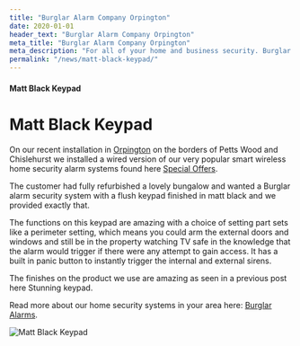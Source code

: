 ```yaml
---
title: "Burglar Alarm Company Orpington"
date: 2020-01-01
header_text: "Burglar Alarm Company Orpington"
meta_title: "Burglar Alarm Company Orpington"
meta_description: "For all of your home and business security. Burglar Alarm Servicing, Burglar Alarm Installation, Alarm Battery and CCTV. Call 020 8302 4065 or email us."
permalink: "/news/matt-black-keypad/"
---
```


#### Matt Black Keypad

# Matt Black Keypad

On our recent installation in [Orpington](../pages/orpington.php.html) on the borders of Petts Wood and Chislehurst we installed a wired version of our very popular smart wireless home security alarm systems found here [Special Offers](../categories/special-offers.php.html).

The customer had fully refurbished a lovely bungalow and wanted a Burglar alarm security system with a flush keypad finished in matt black and we provided exactly that.

The functions on this keypad are amazing with a choice of setting part sets like a perimeter setting, which means you could arm the external doors and windows and still be in the property watching TV safe in the knowledge that the alarm would trigger if there were any attempt to gain access. It has a built in panic button to instantly trigger the internal and external sirens.

The finishes on the product we use are amazing as seen in a previous post here Stunning keypad.

Read more about our home security systems in your area here: [Burglar Alarms](../categories/burglar-alarms.php.html).

![Matt Black Keypad](https://res.cloudinary.com/kbs/image/upload/imlgi8x4rv2ahsjwnpeb.jpg)